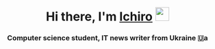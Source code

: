 <h1 align="center">Hi there, I'm <a href="" target="_blank">Ichiro</a> 
<img src="https://github.com/blackcater/blackcater/raw/main/images/Hi.gif" height="32"/></h1>
<h3 align="center">Computer science student, IT news writer from Ukraine 🇺a</h3>
